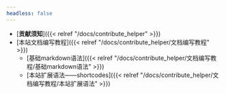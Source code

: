 ```yaml
---
headless: false
---
```


- [**贡献须知**]({{< relref "/docs/contribute_helper" >}})
- [本站文档编写教程]({{< relref "/docs/contribute_helper/文档编写教程" >}})
  - [基础markdown语法]({{< relref "/docs/contribute_helper/文档编写教程/基础markdown语法" >}})
  - [本站扩展语法——shortcodes]({{< relref "/docs/contribute_helper/文档编写教程/本站扩展语法" >}})
<br />
